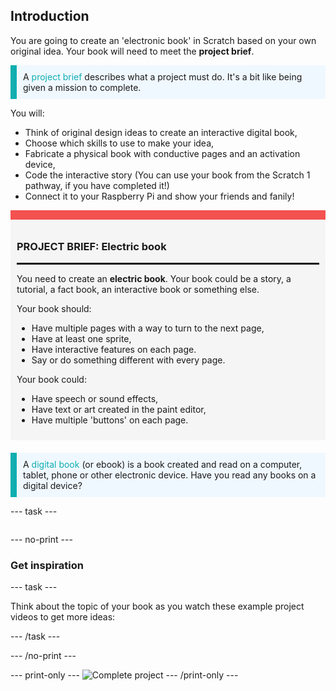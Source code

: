 ## Introduction

You are going to create an 'electronic book' in Scratch based on your own original idea. Your book will need to meet the **project brief**.

<p style="border-left: solid; border-width:10px; border-color: #0faeb0; background-color: aliceblue; padding: 10px;">
A <span style="color: #0faeb0">project brief</span> describes what a project must do. It's a bit like being given a mission to complete.
</p>

You will:
+ Think of original design ideas to create an interactive digital book,
+ Choose which skills to use to make your idea,
+ Fabricate a physical book with conductive pages and an activation device,
+ Code the interactive story (You can use your book from the Scratch 1 pathway, if you have completed it!)
+ Connect it to your Raspberry Pi and show your friends and fanily!

<div style="border-top: 15px solid #f3524f; background-color: whitesmoke; margin-bottom: 20px; padding: 10px;">

### PROJECT BRIEF: Electric book
<hr style="border-top: 2px solid black;">

You need to create an **electric book**. Your book could be a story, a tutorial, a fact book, an interactive book or something else.

Your book should:
+ Have multiple pages with a way to turn to the next page,
+ Have at least one sprite,
+ Have interactive features on each page.
+ Say or do something different with every page.


Your book could:
+ Have speech or sound effects,
+ Have text or art created in the paint editor,
+ Have multiple 'buttons' on each page.

</div>

<p style="border-left: solid; border-width:10px; border-color: #0faeb0; background-color: aliceblue; padding: 10px;">
A <span style="color: #0faeb0">digital book</span> (or ebook) is a book created and read on a computer, tablet, phone or other electronic device. Have you read any books on a digital device?
</p>

--- task ---

<div style="display: flex; flex-wrap: wrap">
<div style="flex-basis: 200px; flex-grow: 1">

--- no-print ---

### Get inspiration

--- task ---

Think about the topic of your book as you watch these example project videos to get more ideas:

--- /task ---

--- /no-print ---

--- print-only ---
![Complete project](images/showcase_static.png)
--- /print-only ---

